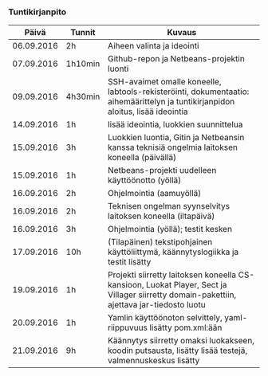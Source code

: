 ### Tuntikirjanpito
Päivä | Tunnit | Kuvaus
--------------- | ----- | ------
06.09.2016 | 2h | Aiheen valinta ja ideointi
07.09.2016 | 1h10min | Github-repon ja Netbeans-projektin luonti
09.09.2016 | 4h30min | SSH-avaimet omalle koneelle, labtools-rekisteröinti, dokumentaatio: aihemäärittelyn ja tuntikirjanpidon aloitus, lisää ideointia
14.09.2016 | 1h | lisää ideointia, luokkien suunnittelua
15.09.2016 | 3h | Luokkien luontia, Gitin ja Netbeansin kanssa teknisiä ongelmia laitoksen koneella (päivällä)
15.09.2016 | 1h | Netbeans-projekti uudelleen käyttöönotto (yöllä)
16.09.2016 | 2h | Ohjelmointia (aamuyöllä)
16.09.2016 | 2h | Teknisen ongelman syynselvitys laitoksen koneella (iltapäivä)
16.09.2016 | 3h | Ohjelmointia (yöllä); testit kesken
17.09.2016 | 10h | (Tilapäinen) tekstipohjainen käyttöliittymä, käännytyslogiikka ja testit lisätty
19.09.2016 | 1h | Projekti siirretty laitoksen koneella CS-kansioon, Luokat Player, Sect ja Villager siirretty domain-pakettiin, ajettava jar-tiedosto luotu
20.09.2016 | 1h | Yamlin käyttöönoton selvittely, yaml-riippuvuus lisätty pom.xml:ään
21.09.2016 | 9h | Käännytys siirretty omaksi luokakseen, koodin putsausta, lisätty lisää testejä, valmennuskeskus lisätty
